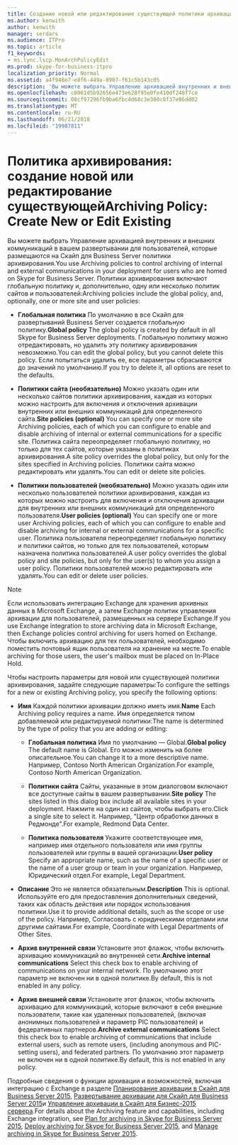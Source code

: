 ```yaml
---
title: Создание новой или редактирование существующей политики архивации
ms.author: kenwith
author: kenwith
manager: serdars
ms.audience: ITPro
ms.topic: article
f1_keywords:
- ms.lync.lscp.MonArchPolicyEdit
ms.prod: skype-for-business-itpro
localization_priority: Normal
ms.assetid: a4f948e7-e8f6-449a-8907-f61c5b143c05
description: 'Вы можете выбрать Управление архивацией внутренних и внешних коммуникаций в вашем развертывании для пользователей, которые размещаются на Скайп для Business Server политики архивирования. Политики архивирования включают глобальную политику и, дополнительно, одну или несколько политик сайтов и пользователей:'
ms.openlocfilehash: c8061d5b92656e473e628f95e0fe410df248f7ce
ms.sourcegitcommit: 08cf97296fb9ba6fbc4d68c3e380c8f37e86dd02
ms.translationtype: MT
ms.contentlocale: ru-RU
ms.lasthandoff: 06/21/2018
ms.locfileid: "19987811"
---
```

# <a name="archiving-policy-create-new-or-edit-existing"></a><span data-ttu-id="7a969-104">Политика архивирования: создание новой или редактирование существующей</span><span class="sxs-lookup"><span data-stu-id="7a969-104">Archiving Policy: Create New or Edit Existing</span></span>
 
<span data-ttu-id="7a969-105">Вы можете выбрать Управление архивацией внутренних и внешних коммуникаций в вашем развертывании для пользователей, которые размещаются на Скайп для Business Server политики архивирования.</span><span class="sxs-lookup"><span data-stu-id="7a969-105">You use Archiving policies to control archiving of internal and external communications in your deployment for users who are homed on Skype for Business Server.</span></span> <span data-ttu-id="7a969-106">Политики архивирования включают глобальную политику и, дополнительно, одну или несколько политик сайтов и пользователей:</span><span class="sxs-lookup"><span data-stu-id="7a969-106">Archiving policies include the global policy, and, optionally, one or more site and user policies:</span></span>
  
- <span data-ttu-id="7a969-107">**Глобальная политика** По умолчанию в все Скайп для развертываний Business Server создается глобальную политику.</span><span class="sxs-lookup"><span data-stu-id="7a969-107">**Global policy** The global policy is created by default in all Skype for Business Server deployments.</span></span> <span data-ttu-id="7a969-108">Глобальную политику можно отредактировать, но удалить эту политику архивирования невозможно.</span><span class="sxs-lookup"><span data-stu-id="7a969-108">You can edit the global policy, but you cannot delete this policy.</span></span> <span data-ttu-id="7a969-109">Если попытаться удалить ее, все параметры сбрасываются до значений по умолчанию.</span><span class="sxs-lookup"><span data-stu-id="7a969-109">If you try to delete it, all options are reset to the defaults.</span></span>
    
- <span data-ttu-id="7a969-110">**Политики сайта (необязательно)** Можно указать один или несколько сайтов политики архивирования, каждая из которых можно настроить для включения и отключения архивации внутренних или внешних коммуникаций для определенного сайта.</span><span class="sxs-lookup"><span data-stu-id="7a969-110">**Site policies (optional)** You can specify one or more site Archiving policies, each of which you can configure to enable and disable archiving of internal or external communications for a specific site.</span></span> <span data-ttu-id="7a969-111">Политика сайта переопределяет глобальную политику, но только для тех сайтов, которые указаны в политиках архивирования.</span><span class="sxs-lookup"><span data-stu-id="7a969-111">A site policy overrides the global policy, but only for the sites specified in Archiving policies.</span></span> <span data-ttu-id="7a969-112">Политики сайта можно редактировать или удалять.</span><span class="sxs-lookup"><span data-stu-id="7a969-112">You can edit or delete site policies.</span></span>
    
- <span data-ttu-id="7a969-113">**Политики пользователей (необязательно)** Можно указать один или несколько пользователей политики архивирования, каждая из которых можно настроить для включения и отключения архивации для внутренних или внешних коммуникаций для определенного пользователя.</span><span class="sxs-lookup"><span data-stu-id="7a969-113">**User policies (optional)** You can specify one or more user Archiving policies, each of which you can configure to enable and disable archiving for internal or external communications for a specific user.</span></span> <span data-ttu-id="7a969-114">Политика пользователя переопределяет глобальную политику и политики сайтов, но только для тех пользователей, которым назначена политика пользователей.</span><span class="sxs-lookup"><span data-stu-id="7a969-114">A user policy overrides the global policy and site policies, but only for the user(s) to whom you assign a user policy.</span></span> <span data-ttu-id="7a969-115">Политики пользователей можно редактировать или удалять.</span><span class="sxs-lookup"><span data-stu-id="7a969-115">You can edit or delete user policies.</span></span>
    
> [!NOTE]
> <span data-ttu-id="7a969-116">Если использовать интеграцию Exchange для хранения архивных данных в Microsoft Exchange, а затем Exchange политик управления архивации для пользователей, размещенных на сервере Exchange.</span><span class="sxs-lookup"><span data-stu-id="7a969-116">If you use Exchange integration to store archiving data in Microsoft Exchange, then Exchange policies control archiving for users homed on Exchange.</span></span> <span data-ttu-id="7a969-117">Чтобы включить архивацию для тех пользователей, необходимо поместить почтовый ящик пользователя на хранение на месте.</span><span class="sxs-lookup"><span data-stu-id="7a969-117">To enable archiving for those users, the user's mailbox must be placed on In-Place Hold.</span></span> 
  
<span data-ttu-id="7a969-118">Чтобы настроить параметры для новой или существующей политики архивирования, задайте следующие параметры:</span><span class="sxs-lookup"><span data-stu-id="7a969-118">To configure the settings for a new or existing Archiving policy, you specify the following options:</span></span>
- <span data-ttu-id="7a969-119">**Имя** Каждой политики архивации должно иметь имя.</span><span class="sxs-lookup"><span data-stu-id="7a969-119">**Name** Each Archiving policy requires a name.</span></span> <span data-ttu-id="7a969-120">Имя определяется типом добавляемой или редактируемой политики:</span><span class="sxs-lookup"><span data-stu-id="7a969-120">The name is determined by the type of policy that you are adding or editing:</span></span>
    
  - <span data-ttu-id="7a969-121">**Глобальная политика** Имя по умолчанию — Global.</span><span class="sxs-lookup"><span data-stu-id="7a969-121">**Global policy** The default name is Global.</span></span> <span data-ttu-id="7a969-122">Его можно изменить на более описательное.</span><span class="sxs-lookup"><span data-stu-id="7a969-122">You can change it to a more descriptive name.</span></span> <span data-ttu-id="7a969-123">Например, Contoso North American Organization.</span><span class="sxs-lookup"><span data-stu-id="7a969-123">For example, Contoso North American Organization.</span></span>
    
  - <span data-ttu-id="7a969-124">**Политики сайта** Сайты, указанные в этом диалоговом включают все доступные сайты в вашем развертывании.</span><span class="sxs-lookup"><span data-stu-id="7a969-124">**Site policy** The sites listed in this dialog box include all available sites in your deployment.</span></span> <span data-ttu-id="7a969-125">Нажмите на один из сайтов, чтобы выбрать его.</span><span class="sxs-lookup"><span data-stu-id="7a969-125">Click a single site to select it.</span></span> <span data-ttu-id="7a969-126">Например, "Центр обработки данных в Редмонде".</span><span class="sxs-lookup"><span data-stu-id="7a969-126">For example, Redmond Data Center.</span></span>
    
  - <span data-ttu-id="7a969-127">**Политика пользователя** Укажите соответствующее имя, например имя отдельного пользователя или имя группы пользователей или группы в вашей организации.</span><span class="sxs-lookup"><span data-stu-id="7a969-127">**User policy** Specify an appropriate name, such as the name of a specific user or the name of a user group or team in your organization.</span></span> <span data-ttu-id="7a969-128">Например, Юридический отдел.</span><span class="sxs-lookup"><span data-stu-id="7a969-128">For example, Legal Department.</span></span>
    
- <span data-ttu-id="7a969-129">**Описание** Это не является обязательным.</span><span class="sxs-lookup"><span data-stu-id="7a969-129">**Description** This is optional.</span></span> <span data-ttu-id="7a969-130">Используйте его для предоставления дополнительных сведений, таких как область действия или порядок использования политики.</span><span class="sxs-lookup"><span data-stu-id="7a969-130">Use it to provide additional details, such as the scope or use of the policy.</span></span> <span data-ttu-id="7a969-131">Например, Согласовать с юридическими отделами или другими сайтами.</span><span class="sxs-lookup"><span data-stu-id="7a969-131">For example, Coordinate with Legal Departments of Other Sites.</span></span>
    
- <span data-ttu-id="7a969-132">**Архив внутренней связи** Установите этот флажок, чтобы включить архивацию коммуникаций во внутренней сети.</span><span class="sxs-lookup"><span data-stu-id="7a969-132">**Archive internal communications** Select this check box to enable archiving of communications on your internal network.</span></span> <span data-ttu-id="7a969-133">По умолчанию этот параметр не включен ни в одной политике.</span><span class="sxs-lookup"><span data-stu-id="7a969-133">By default, this is not enabled in any policy.</span></span>
    
- <span data-ttu-id="7a969-134">**Архив внешней связи** Установите этот флажок, чтобы включить архивацию для коммуникаций, которые включают в себя внешние пользователи, такие как удаленных пользователей, (включая анонимных пользователей и параметр PIC пользователей) и федеративных партнеров.</span><span class="sxs-lookup"><span data-stu-id="7a969-134">**Archive external communications** Select this check box to enable archiving of communications that include external users, such as remote users, (including anonymous and PIC-setting users), and federated partners.</span></span> <span data-ttu-id="7a969-135">По умолчанию этот параметр не включен ни в одной политике.</span><span class="sxs-lookup"><span data-stu-id="7a969-135">By default, this is not enabled in any policy.</span></span>
    
<span data-ttu-id="7a969-136">Подробные сведения о функции архивации и возможностей, включая интеграцию с Exchange в разделе [Планирование архивации в Скайп для Business Server 2015](../../../plan-your-deployment/archiving/archiving.md), [Развертывание архивации для Скайп для Business Server 2015](../../../deploy/deploy-archiving/deploy-archiving.md)и [Управление архивации в Скайп для Бизнес-2015 сервера](../../../manage/archiving/archiving.md).</span><span class="sxs-lookup"><span data-stu-id="7a969-136">For details about the Archiving feature and capabilities, including Exchange integration, see [Plan for archiving in Skype for Business Server 2015](../../../plan-your-deployment/archiving/archiving.md), [Deploy archiving for Skype for Business Server 2015](../../../deploy/deploy-archiving/deploy-archiving.md), and [Manage archiving in Skype for Business Server 2015](../../../manage/archiving/archiving.md).</span></span>

